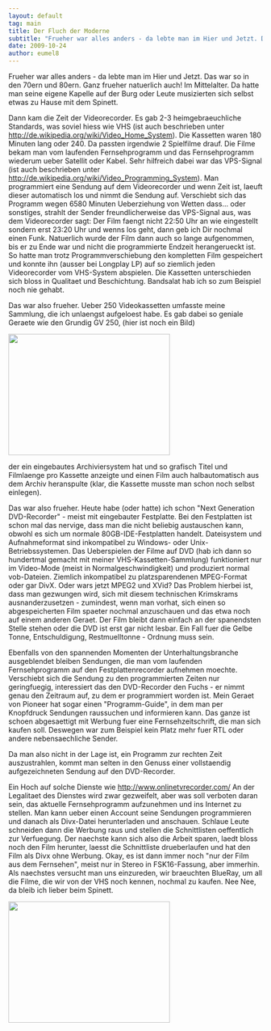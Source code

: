 ```yaml
---
layout: default
tag: main
title: Der Fluch der Moderne
subtitle: "Frueher war alles anders - da lebte man im Hier und Jetzt. Das war so in den 70ern und 80ern. Ganz frueher natuerlich auch! Im Mittelalter. Da hatte man seine eigene Kapelle auf der Burg oder Leute musizierten sich selbst etwas zu Hause mit dem Spinett.&hellip;"
date: 2009-10-24
author: eumel8
---
```


Frueher war alles anders - da lebte man im Hier und Jetzt. Das war so in den 70ern und 80ern. Ganz frueher natuerlich auch! Im Mittelalter. Da hatte man seine eigene Kapelle auf der Burg oder Leute musizierten sich selbst etwas zu Hause mit dem Spinett.

Dann kam die Zeit der Videorecorder. Es gab 2-3 heimgebraeuchliche Standards, was soviel hiess wie VHS (ist auch beschrieben unter http://de.wikipedia.org/wiki/Video_Home_System). Die Kassetten waren 180 Minuten lang oder 240. Da passten irgendwie 2 Spielfilme drauf. Die Filme bekam man vom laufenden Fernsehprogramm und das Fernsehprogramm wiederum ueber Satellit oder Kabel. Sehr hilfreich dabei war das VPS-Signal (ist auch beschrieben unter http://de.wikipedia.org/wiki/Video_Programming_System). Man programmiert eine Sendung auf dem Videorecorder und wenn Zeit ist, laeuft dieser automatisch los und nimmt die Sendung auf. Verschiebt sich das Programm wegen 6580 Minuten Ueberziehung von Wetten dass... oder sonstiges, strahlt der Sender freundlicherweise das VPS-Signal aus, was dem Videorecorder sagt: Der Film faengt nicht 22:50 Uhr an wie eingestellt sondern erst 23:20 Uhr und wenns los geht, dann geb ich Dir nochmal einen Funk. Natuerlich wurde der Film dann auch so lange aufgenommen, bis er zu Ende war und nicht die programmierte Endzeit herangerueckt ist. So hatte man trotz Programmverschiebung den kompletten Film gespeichert und konnte ihn (ausser bei Longplay LP) auf so ziemlich jeden Videorecorder vom VHS-System abspielen. Die Kassetten unterschieden sich bloss in Qualitaet und Beschichtung. Bandsalat hab ich so zum Beispiel noch nie gehabt. 

Das war also frueher. Ueber 250 Videokassetten umfasste meine Sammlung, die ich unlaengst aufgeloest habe. Es gab dabei so geniale Geraete wie den Grundig GV 250, (hier ist noch ein Bild)

<div class="image_block"><img src="http://blog.eumelnet.de/blogs/media/blogs/blog/gv250.jpg" alt="" title="" width="320" height="240" /></div> 

der ein eingebautes Archiviersystem hat und so grafisch Titel und Filmlaenge pro Kassette anzeigte und einen Film auch halbautomatisch aus dem Archiv heranspulte (klar, die Kassette musste man schon noch selbst einlegen). 

Das war also frueher. Heute habe (oder hatte) ich schon "Next Generation DVD-Recorder" - meist mit eingebauter Festplatte. Bei den Festplatten ist schon mal das nervige, dass man die nicht beliebig austauschen kann, obwohl es sich um normale 80GB-IDE-Festplatten handelt. Dateisystem und Aufnahmeformat sind inkompatibel zu Windows- oder Unix-Betriebssystemen. Das Ueberspielen der Filme auf DVD (hab ich dann so hundertmal gemacht mit meiner VHS-Kassetten-Sammlung) funktioniert nur im Video-Mode (meist in Normalgeschwindigkeit) und produziert normal vob-Dateien. Ziemlich inkompatibel zu platzsparendenen MPEG-Format oder gar DivX. Oder wars jetzt MPEG2 und XVid? 
Das Problem hierbei ist, dass man gezwungen wird, sich mit diesem technischen Krimskrams ausnanderzusetzen - zumindest, wenn man vorhat, sich einen so abgespeicherten Film spaeter nochmal anzuschauen und das etwa noch auf einem anderen Geraet. Der Film bleibt dann einfach an der spanendsten Stelle stehen oder die DVD ist erst gar nicht lesbar. Ein Fall fuer die Gelbe Tonne, Entschuldigung, Restmuelltonne - Ordnung muss sein.

Ebenfalls von den spannenden Momenten der Unterhaltungsbranche ausgeblendet bleiben Sendungen, die man vom laufenden Fernsehprogramm auf den Festplattenrecorder aufnehmen moechte. Verschiebt sich die Sendung zu den programmierten Zeiten nur geringfuegig, interessiert das den DVD-Recorder den Fuchs - er nimmt genau den Zeitraum auf, zu dem er programmiert worden ist. Mein Geraet von Pioneer hat sogar einen "Programm-Guide", in dem man per Knopfdruck Sendungen raussuchen und informieren kann. Das ganze ist schoen abgesaettigt mit Werbung fuer eine Fernsehzeitschrift, die man sich kaufen soll. Deswegen war zum Beispiel kein Platz mehr fuer RTL oder andere nebensaechliche Sender. 

Da man also nicht in der Lage ist, ein Programm zur rechten Zeit auszustrahlen, kommt man selten in den Genuss einer vollstaendig aufgezeichneten Sendung auf den DVD-Recorder.

Ein Hoch auf solche Dienste wie http://www.onlinetvrecorder.com/
An der Legalitaet des Dienstes wird zwar gezweifelt, aber was soll verboten daran sein, das aktuelle Fernsehprogramm aufzunehmen und ins Internet zu stellen. Man kann ueber einen Account seine Sendungen programmieren und danach als Divx-Datei herunterladen und anschauen. Schlaue Leute schneiden dann die Werbung raus und stellen die Schnittlisten oeffentlich zur Verfuegung. Der naechste kann sich also die Arbeit sparen, laedt bloss noch den Film herunter, laesst die Schnittliste drueberlaufen und hat den Film als Divx ohne Werbung. Okay, es ist dann immer noch "nur der Film aus dem Fernsehen", meist nur in Stereo in FSK16-Fassung, aber immerhin. Als naechstes versucht man uns einzureden, wir braeuchten BlueRay, um all die Filme, die wir von der VHS noch kennen, nochmal zu kaufen. Nee Nee, da bleib ich lieber beim Spinett.

<div class="image_block"><img src="http://blog.eumelnet.de/blogs/media/blogs/blog/blue_piano.jpg" alt="" title="" width="320" height="240" /></div>
